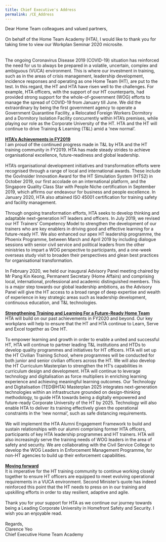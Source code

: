 ```yaml
---
title: Chief Executive's Address
permalink: /CE_Address
---
```

Dear Home Team colleagues and valued partners,
<br><br>
On behalf of the Home Team Academy (HTA), I would like to thank you for taking time to view our Workplan Seminar 2020 microsite.  
<br><br>
The ongoing Coronavirus Disease 2019 (COVID-19) situation has reinforced the need for us to always be prepared in a volatile, uncertain, complex and ambiguous (VUCA) environment. This is where our investment in training, such as in the areas of crisis management, leadership development, incidence responses and operating as one Home Team (HT), are put to the test. In this regard, the HT and HTA have risen well to the challenges. For example, HTA officers, with the support of our HT counterparts, had provided strong support for the whole-of-government (WOG) efforts to manage the spread of COVID-19 from January till June. We did the extraordinary by being the first government agency to operate a Government Quarantine Facility, a Relocated Foreign Workers Dormitory and a Dormitory Isolation Facility concurrently within HTA’s premises, while playing our role as the Corporate University of the HT. HTA and the HT will continue to drive Training & Learning (T&L) amid a ‘new normal’. 
<br><br>
<b><u>HTA’s Achievements in FY2019</u></b>
<br>
I am proud of the continued progress made in T&L by HTA and the HT training community in FY2019. HTA has made steady strides to achieve organisational excellence, future-readiness and global leadership.
<br><br>
HTA’s organisational development initiatives and transformation efforts were recognised through a range of local and international awards. These include the GovInsider Innovation Award for the HT Simulation System (HTS2) in October 2019, our first accolade on an international platform, and the Singapore Quality Class Star with People Niche certification in September 2019, which affirms our endeavour for business and people excellence. In January 2020, HTA also attained ISO 45001 certification for training safety and facility management.
<br><br>
Through ongoing transformation efforts, HTA seeks to develop thinking and adaptable next-generation HT leaders and officers. In July 2019, we revised our HT Trainers’ Competency Model to strengthen the development of our trainers who are key enablers in driving good and effective learning for a future-ready HT. We also enhanced our apex HT leadership programme, the Phoenix Programme, between March and April 2019 by including dialogue sessions with senior civil service and political leaders from the other ministries to impart a WOG perspective to participants, and a one-week overseas study visit to broaden their perspectives and glean best practices for organisational transformation. 
<br><br>
In February 2020, we held our inaugural Advisory Panel meeting chaired by Mr Pang Kin Keong, Permanent Secretary (Home Affairs) and comprising local, international, professional and academic distinguished members. This is a major step towards our global leadership ambitions, as the Advisory Panel will give the HT access to a broad range of deep expertise and wealth of experience in key strategic areas such as leadership development, continuous education, and T&L technologies. 
<br><br>
<b><u>Strengthening Training and Learning For a Future-Ready Home Team </u></b>
<br>
HTA will build on our past achievements in FY2020 and beyond. Our key workplans will help to ensure that the HT and HTA continue to Learn, Serve and Excel together as One HT.
<br><br>
To empower learning and growth in order to enable a united and successful HT, HTA will continue to partner leading T&L institutions and HTDs to develop quality programmes and initiatives for HT officers. HTA will set up the HT Civilian Training School, where programmes will be conducted for both junior and senior civilian officers across the HT. We will also develop the HT Curriculum Masterplan to strengthen the HT’s capabilities in curriculum design and development. 
HTA will continue to leverage technology and digitalisation as force multipliers in enriching learning experience and achieving meaningful learning outcomes. Our Technology and Digitalisation (TED@HTA) Masterplan 2025 integrates next-generation technologies within an infrastructure grounded on design-thinking methodology, to guide HTA towards being a digitally empowered and future-ready Corporate University of the HT by 2025. Technology will also enable HTA to deliver its training effectively given the operational constraints in the ‘new normal’, such as safe distancing requirements.
<br><br>
We will implement the HTA Alumni Engagement Framework to build and sustain relationships with our alumni comprising former HTA officers, participants of key HTA leadership programmes and HT trainers. HTA will also increasingly serve the training needs of WOG leaders in the area of safety and security. We are collaborating with the Civil Service College to develop the WOG Leaders in Enforcement Management Programme, for non-HT agencies to build up their enforcement capabilities.
<br><br>
<b><u>Moving forward</u></b>
<br>
It is imperative for the HT training community to continue working closely together to ensure HT officers are equipped to meet evolving operational requirements in a VUCA environment. Second Minister’s quote has indeed reinforced this point that the HT needs to press on in our training and upskilling efforts in order to stay resilient, adaptive and agile. 
<br><br>
Thank you for your support for HTA as we continue our journey towards being a Leading Corporate University in Homefront Safety and Security. I wish you an enjoyable read.
<br><br>
Regards,
<br>
Clarence Yeo
<br>
Chief Executive Home Team Academy
<br>
